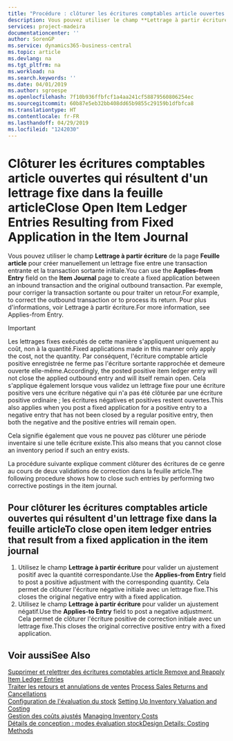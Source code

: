 ```yaml
---
title: "Procédure : clôturer les écritures comptables article ouvertes qui résultent d'un lettrage fixe dans la feuille article | Microsoft Docs"
description: Vous pouvez utiliser le champ **Lettrage à partir écriture** de la page **Feuille article** pour créer manuellement un lettrage fixe entre une transaction entrante et la transaction sortante initiale. Par exemple, pour corriger la transaction sortante ou pour traiter un retour.
services: project-madeira
documentationcenter: ''
author: SorenGP
ms.service: dynamics365-business-central
ms.topic: article
ms.devlang: na
ms.tgt_pltfrm: na
ms.workload: na
ms.search.keywords: ''
ms.date: 04/01/2019
ms.author: sgroespe
ms.openlocfilehash: 7f10b936ffbfcf1a4aa241cf58879560806254ec
ms.sourcegitcommit: 60b87e5eb32bb408dd65b9855c29159b1dfbfca8
ms.translationtype: HT
ms.contentlocale: fr-FR
ms.lasthandoff: 04/29/2019
ms.locfileid: "1242030"
---
```

# <a name="close-open-item-ledger-entries-resulting-from-fixed-application-in-the-item-journal"></a><span data-ttu-id="9941a-104">Clôturer les écritures comptables article ouvertes qui résultent d'un lettrage fixe dans la feuille article</span><span class="sxs-lookup"><span data-stu-id="9941a-104">Close Open Item Ledger Entries Resulting from Fixed Application in the Item Journal</span></span>
<span data-ttu-id="9941a-105">Vous pouvez utiliser le champ **Lettrage à partir écriture** de la page **Feuille article** pour créer manuellement un lettrage fixe entre une transaction entrante et la transaction sortante initiale.</span><span class="sxs-lookup"><span data-stu-id="9941a-105">You can use the **Applies-from Entry** field on the **Item Journal** page to create a fixed application between an inbound transaction and the original outbound transaction.</span></span> <span data-ttu-id="9941a-106">Par exemple, pour corriger la transaction sortante ou pour traiter un retour.</span><span class="sxs-lookup"><span data-stu-id="9941a-106">For example, to correct the outbound transaction or to process its return.</span></span> <span data-ttu-id="9941a-107">Pour plus d'informations, voir Lettrage à partir écriture.</span><span class="sxs-lookup"><span data-stu-id="9941a-107">For more information, see Applies-from Entry.</span></span>  

> [!IMPORTANT]  
>  <span data-ttu-id="9941a-108">Les lettrages fixes exécutés de cette manière s'appliquent uniquement au coût, non à la quantité.</span><span class="sxs-lookup"><span data-stu-id="9941a-108">Fixed applications made in this manner only apply the cost, not the quantity.</span></span> <span data-ttu-id="9941a-109">Par conséquent, l'écriture comptable article positive enregistrée ne ferme pas l'écriture sortante rapprochée et demeure ouverte elle-même.</span><span class="sxs-lookup"><span data-stu-id="9941a-109">Accordingly, the posted positive item ledger entry will not close the applied outbound entry and will itself remain open.</span></span> <span data-ttu-id="9941a-110">Cela s'applique également lorsque vous validez un lettrage fixe pour une écriture positive vers une écriture négative qui n'a pas été clôturée par une écriture positive ordinaire ; les écritures négatives et positives restent ouvertes.</span><span class="sxs-lookup"><span data-stu-id="9941a-110">This also applies when you post a fixed application for a positive entry to a negative entry that has not been closed by a regular positive entry, then both the negative and the positive entries will remain open.</span></span>  
>   
>  <span data-ttu-id="9941a-111">Cela signifie également que vous ne pouvez pas clôturer une période inventaire si une telle écriture existe.</span><span class="sxs-lookup"><span data-stu-id="9941a-111">This also means that you cannot close an inventory period if such an entry exists.</span></span>  

<span data-ttu-id="9941a-112">La procédure suivante explique comment clôturer des écritures de ce genre au cours de deux validations de correction dans la feuille article.</span><span class="sxs-lookup"><span data-stu-id="9941a-112">The following procedure shows how to close such entries by performing two corrective postings in the item journal.</span></span>  

## <a name="to-close-open-item-ledger-entries-that-result-from-a-fixed-application-in-the-item-journal"></a><span data-ttu-id="9941a-113">Pour clôturer les écritures comptables article ouvertes qui résultent d'un lettrage fixe dans la feuille article</span><span class="sxs-lookup"><span data-stu-id="9941a-113">To close open item ledger entries that result from a fixed application in the item journal</span></span>  

1.  <span data-ttu-id="9941a-114">Utilisez le champ **Lettrage à partir écriture** pour valider un ajustement positif avec la quantité correspondante.</span><span class="sxs-lookup"><span data-stu-id="9941a-114">Use the **Applies-from Entry** field to post a positive adjustment with the corresponding quantity.</span></span> <span data-ttu-id="9941a-115">Cela permet de clôturer l'écriture négative initiale avec un lettrage fixe.</span><span class="sxs-lookup"><span data-stu-id="9941a-115">This closes the original negative entry with a fixed application.</span></span>  
2.  <span data-ttu-id="9941a-116">Utilisez le champ **Lettrage à partir écriture** pour valider un ajustement négatif.</span><span class="sxs-lookup"><span data-stu-id="9941a-116">Use the **Applies-to Entry** field to post a negative adjustment.</span></span> <span data-ttu-id="9941a-117">Cela permet de clôturer l'écriture positive de correction initiale avec un lettrage fixe.</span><span class="sxs-lookup"><span data-stu-id="9941a-117">This closes the original corrective positive entry with a fixed application.</span></span>  

## <a name="see-also"></a><span data-ttu-id="9941a-118">Voir aussi</span><span class="sxs-lookup"><span data-stu-id="9941a-118">See Also</span></span>  
[<span data-ttu-id="9941a-119">Supprimer et relettrer des écritures comptables article</span><span class="sxs-lookup"><span data-stu-id="9941a-119"> Remove and Reapply Item Ledger Entries</span></span>](finance-how-to-remove-and-reapply-item-entries.md)  
 <span data-ttu-id="9941a-120">[Traiter les retours et annulations de ventes](sales-how-process-sales-returns-cancellations.md) </span><span class="sxs-lookup"><span data-stu-id="9941a-120">[Process Sales Returns and Cancellations](sales-how-process-sales-returns-cancellations.md) </span></span>  
 <span data-ttu-id="9941a-121">[Configuration de l'évaluation du stock](finance-set-up-inventory-valuation-and-costing.md) </span><span class="sxs-lookup"><span data-stu-id="9941a-121">[Setting Up Inventory Valuation and Costing](finance-set-up-inventory-valuation-and-costing.md) </span></span>  
 <span data-ttu-id="9941a-122">[Gestion des coûts ajustés](finance-manage-inventory-costs.md) </span><span class="sxs-lookup"><span data-stu-id="9941a-122">[Managing Inventory Costs](finance-manage-inventory-costs.md) </span></span>  
 [<span data-ttu-id="9941a-123">Détails de conception : modes évaluation stock</span><span class="sxs-lookup"><span data-stu-id="9941a-123">Design Details: Costing Methods</span></span>](design-details-costing-methods.md)
